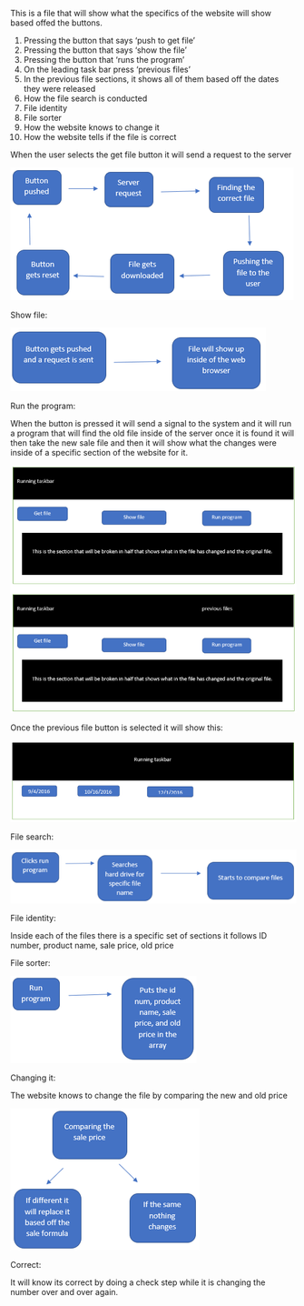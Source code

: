 This is a file that will show what the specifics of the website will show based offed the buttons.
1.	Pressing the button that says ‘push to get file’
2.	Pressing the button that says ‘show the file’
3.	Pressing the button that ‘runs the program’
4.	On the leading task bar press ‘previous files’
5.	In the previous file sections, it shows all of them based off the dates they were released
6.	How the file search is conducted
7.	File identity
8.	File sorter
9.	How the website knows to change it
10.	How the website tells if the file is correct

When the user selects the get file button it will send a request to the server




![arc](images/arc1.png?raw=true "arc 1")




Show file:

![arc](images/arc2.png?raw=true "arc 1")




Run the program:

When the button is pressed it will send a signal to the system and it will run a program that will find the old file inside of the server once it is found it will then take the new sale file and then it will show what the changes were inside of a specific section of the website for it.

![arc](images/arc3.png?raw=true "arc 1")

Once the previous file button is selected it will show this:



![arc](images/arc4.png?raw=true "arc 1")



File search:


![arc](images/arc5.png?raw=true "arc 1")



File identity:

Inside each of the files there is a specific set of sections it follows
ID number, product name, sale price, old price

File sorter:



![arc](images/arc6.png?raw=true "arc 1")




Changing it:

The website knows to change the file by comparing the new and old price



![arc](images/arc7.png?raw=true "arc 1")




	

Correct:

It will know its correct by doing a check step while it is changing the number over and over again.
